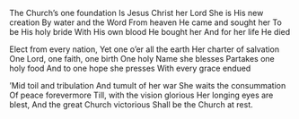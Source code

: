 The Church’s one foundation 
Is Jesus Christ her Lord
She is His new creation
By water and the Word
From heaven He came and sought her 
To be His holy bride
With His own blood He bought her 
And for her life He died

Elect from every nation,
Yet one o’er all the earth
Her charter of salvation
One Lord, one faith, one birth 
One holy Name she blesses 
Partakes one holy food
And to one hope she presses 
With every grace endued

’Mid toil and tribulation 
And tumult of her war
She waits the consummation 
Of peace forevermore
Till, with the vision glorious 
Her longing eyes are blest,
And the great Church victorious 
Shall be the Church at rest.